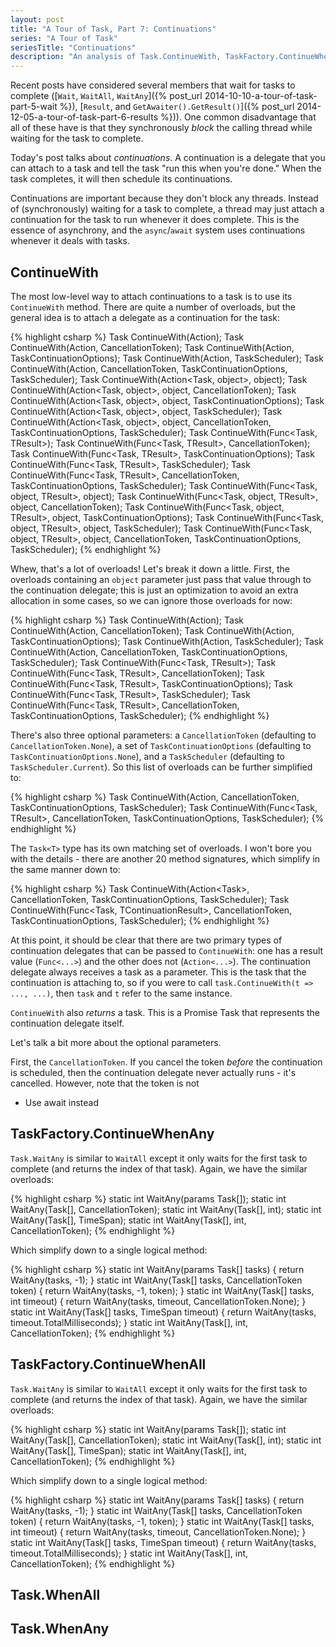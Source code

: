 ```yaml
---
layout: post
title: "A Tour of Task, Part 7: Continuations"
series: "A Tour of Task"
seriesTitle: "Continuations"
description: "An analysis of Task.ContinueWith, TaskFactory.ContinueWhenAny, TaskFactory.ContinueWhenAll, Task.WhenAll, and Task.WhenAny; and discussion of whether they should be used for asynchronous and/or parallel code."
---
```


Recent posts have considered several members that wait for tasks to complete ([`Wait`, `WaitAll`, `WaitAny`]({% post_url 2014-10-10-a-tour-of-task-part-5-wait %}), [`Result`, and `GetAwaiter().GetResult()`]({% post_url 2014-12-05-a-tour-of-task-part-6-results %})). One common disadvantage that all of these have is that they synchronously *block* the calling thread while waiting for the task to complete.

Today's post talks about *continuations*. A continuation is a delegate that you can attach to a task and tell the task "run this when you're done." When the task completes, it will then schedule its continuations.

Continuations are important because they don't block any threads. Instead of (synchronously) waiting for a task to complete, a thread may just attach a continuation for the task to run whenever it does complete. This is the essence of asynchrony, and the `async`/`await` system uses continuations whenever it deals with tasks.

## ContinueWith

The most low-level way to attach continuations to a task is to use its `ContinueWith` method. There are quite a number of overloads, but the general idea is to attach a delegate as a continuation for the task:

{% highlight csharp %}
Task ContinueWith(Action<Task>);
Task ContinueWith(Action<Task>, CancellationToken);
Task ContinueWith(Action<Task>, TaskContinuationOptions);
Task ContinueWith(Action<Task>, TaskScheduler);
Task ContinueWith(Action<Task>, CancellationToken, TaskContinuationOptions, TaskScheduler);
Task ContinueWith(Action<Task, object>, object);
Task ContinueWith(Action<Task, object>, object, CancellationToken);
Task ContinueWith(Action<Task, object>, object, TaskContinuationOptions);
Task ContinueWith(Action<Task, object>, object, TaskScheduler);
Task ContinueWith(Action<Task, object>, object, CancellationToken, TaskContinuationOptions, TaskScheduler);
Task<TResult> ContinueWith<TResult>(Func<Task, TResult>);
Task<TResult> ContinueWith<TResult>(Func<Task, TResult>, CancellationToken);
Task<TResult> ContinueWith<TResult>(Func<Task, TResult>, TaskContinuationOptions);
Task<TResult> ContinueWith<TResult>(Func<Task, TResult>, TaskScheduler);
Task<TResult> ContinueWith<TResult>(Func<Task, TResult>, CancellationToken, TaskContinuationOptions, TaskScheduler);
Task<TResult> ContinueWith<TResult>(Func<Task, object, TResult>, object);
Task<TResult> ContinueWith<TResult>(Func<Task, object, TResult>, object, CancellationToken);
Task<TResult> ContinueWith<TResult>(Func<Task, object, TResult>, object, TaskContinuationOptions);
Task<TResult> ContinueWith<TResult>(Func<Task, object, TResult>, object, TaskScheduler);
Task<TResult> ContinueWith<TResult>(Func<Task, object, TResult>, object, CancellationToken, TaskContinuationOptions, TaskScheduler);
{% endhighlight %}

<!--
The overloads taking an `object` parameter just pass that value through to the continuation delegate. This is just an optimization to avoid an extra allocation in some cases. Logically, all these overloads can simplify down to a single method:

{% highlight csharp %}
Task ContinueWith(Action<Task> continuation) { return ContinueWith(continuation, CancellationToken.None, TaskContinuationOptions.None, TaskScheduler.Current); }
Task ContinueWith(Action<Task> continuation, CancellationToken token) { return ContinueWith(continuation, token, TaskContinuationOptions.None, TaskScheduler.Current); }
Task ContinueWith(Action<Task> continuation, TaskContinuationOptions options) { return ContinueWith(continuation, CancellationToken.None, options, TaskScheduler.Current); }
Task ContinueWith(Action<Task> continuation, TaskScheduler scheduler) { return ContinueWith(continuation, CancellationToken.None, TaskContinuationOptions.None, scheduler); }
Task ContinueWith(Action<Task> continuation, CancellationToken token, TaskContinuationOptions options, TaskScheduler scheduler) { return ContinueWith(_ => continuation(), null, token, options, scheduler); }
Task ContinueWith(Action<Task, object> continuation, object state) { return ContinueWith(continuation, state, CancellationToken.None, TaskContinuationOptions.None, TaskScheduler.Current); }
Task ContinueWith(Action<Task, object> continuation, object state, CancellationToken token) { return ContinueWith(continuation, state, token, TaskContinuationOptions.None, TaskScheduler.Current); }
Task ContinueWith(Action<Task, object> continuation, object state, TaskContinuationOptions options) { return ContinueWith(continuation, state, CancellationToken.None, options, TaskScheduler.Current); }
Task ContinueWith(Action<Task, object> continuation, object state, TaskScheduler scheduler) { return ContinueWith(continuation, state, CancellationToken.None, TaskContinuationOptions.None, scheduler; }
Task ContinueWith(Action<Task, object> continuation, object state, CancellationToken token, TaskContinuationOptions options, TaskScheduler scheduler) { return ContinueWith<object>(s => { continuation(s); return null; }, state, token, options, scheduler); }
Task<TResult> ContinueWith<TResult>(Func<Task, TResult> continuation) { return ContinueWith(continuation, CancellationToken.None, TaskContinuationOptions.None, TaskScheduler.Current); }
Task<TResult> ContinueWith<TResult>(Func<Task, TResult> continuation, CancellationToken token) { return ContinueWith(continuation, token, TaskContinuationOptions.None, TaskScheduler.Current); }
Task<TResult> ContinueWith<TResult>(Func<Task, TResult> continuation, TaskContinuationOptions options) { return ContinueWith(continuation, CancellationToken.None, options, TaskScheduler.Current); }
Task<TResult> ContinueWith<TResult>(Func<Task, TResult> continuation, TaskScheduler scheduler) { return ContinueWith(continuation, CancellationToken.None, TaskContinuationOptions.None, scheduler); }
Task<TResult> ContinueWith<TResult>(Func<Task, TResult> continuation, CancellationToken token, TaskContinuationOptions options, TaskScheduler scheduler) { return ContinueWith(_ => continuation(), null, token, options, scheduler); }
Task<TResult> ContinueWith<TResult>(Func<Task, object, TResult> continuation, object state) { return ContinueWith(continuation, state, CancellationToken.None, TaskContinuationOptions.None, TaskScheduler.Current); }
Task<TResult> ContinueWith<TResult>(Func<Task, object, TResult> continuation, object state, CancellationToken token) { return ContinueWith(continuation, state, token, TaskContinuationOptions.None, TaskScheduler.Current); }
Task<TResult> ContinueWith<TResult>(Func<Task, object, TResult> continuation, object state, TaskContinuationOptions options) { return ContinueWith(continuation, state, CancellationToken.None, options, TaskScheduler.Current); }
Task<TResult> ContinueWith<TResult>(Func<Task, object, TResult> continuation, object state, TaskScheduler scheduler) { return ContinueWith(continuation, state, CancellationToken.None, TaskContinuationOptions.None, scheduler); }
Task<TResult> ContinueWith<TResult>(Func<Task, object, TResult>, object, CancellationToken, TaskContinuationOptions, TaskScheduler);
{% endhighlight %}
-->

Whew, that's a lot of overloads! Let's break it down a little. First, the overloads containing an `object` parameter just pass that value through to the continuation delegate; this is just an optimization to avoid an extra allocation in some cases, so we can ignore those overloads for now:

{% highlight csharp %}
Task ContinueWith(Action<Task>);
Task ContinueWith(Action<Task>, CancellationToken);
Task ContinueWith(Action<Task>, TaskContinuationOptions);
Task ContinueWith(Action<Task>, TaskScheduler);
Task ContinueWith(Action<Task>, CancellationToken, TaskContinuationOptions, TaskScheduler);
Task<TResult> ContinueWith<TResult>(Func<Task, TResult>);
Task<TResult> ContinueWith<TResult>(Func<Task, TResult>, CancellationToken);
Task<TResult> ContinueWith<TResult>(Func<Task, TResult>, TaskContinuationOptions);
Task<TResult> ContinueWith<TResult>(Func<Task, TResult>, TaskScheduler);
Task<TResult> ContinueWith<TResult>(Func<Task, TResult>, CancellationToken, TaskContinuationOptions, TaskScheduler);
{% endhighlight %}

There's also three optional parameters: a `CancellationToken` (defaulting to `CancellationToken.None`), a set of `TaskContinuationOptions` (defaulting to `TaskContinuationOptions.None`), and a `TaskScheduler` (defaulting to `TaskScheduler.Current`). So this list of overloads can be further simplified to:

{% highlight csharp %}
Task ContinueWith(Action<Task>, CancellationToken, TaskContinuationOptions, TaskScheduler);
Task<TResult> ContinueWith<TResult>(Func<Task, TResult>, CancellationToken, TaskContinuationOptions, TaskScheduler);
{% endhighlight %}

The `Task<T>` type has its own matching set of overloads. I won't bore you with the details - there are another 20 method signatures, which simplify in the same manner down to:

{% highlight csharp %}
Task ContinueWith(Action<Task<TResult>>, CancellationToken, TaskContinuationOptions, TaskScheduler);
Task<TContinuationResult> ContinueWith<TContinuationResult>(Func<Task<TResult>, TContinuationResult>, CancellationToken, TaskContinuationOptions, TaskScheduler);
{% endhighlight %}

At this point, it should be clear that there are two primary types of continuation delegates that can be passed to `ContinueWith`: one has a result value (`Func<...>`) and the other does not (`Action<...>`). The continuation delegate always receives a task as a parameter. This is the task that the continuation is attaching to, so if you were to call `task.ContinueWith(t => ..., ...)`, then `task` and `t` refer to the same instance.

`ContinueWith` also *returns* a task. This is a Promise Task that represents the continuation delegate itself.

Let's talk a bit more about the optional parameters.

First, the `CancellationToken`. If you cancel the token *before* the continuation is scheduled, then the continuation delegate never actually runs - it's cancelled. However, note that the token is not 

- Use await instead

## TaskFactory.ContinueWhenAny

`Task.WaitAny` is similar to `WaitAll` except it only waits for the first task to complete (and returns the index of that task). Again, we have the similar overloads:

{% highlight csharp %}
static int WaitAny(params Task[]);
static int WaitAny(Task[], CancellationToken);
static int WaitAny(Task[], int);
static int WaitAny(Task[], TimeSpan);
static int WaitAny(Task[], int, CancellationToken);
{% endhighlight %}

Which simplify down to a single logical method:

{% highlight csharp %}
static int WaitAny(params Task[] tasks) { return WaitAny(tasks, -1); }
static int WaitAny(Task[] tasks, CancellationToken token) { return WaitAny(tasks, -1, token); }
static int WaitAny(Task[] tasks, int timeout) { return WaitAny(tasks, timeout, CancellationToken.None); }
static int WaitAny(Task[] tasks, TimeSpan timeout) { return WaitAny(tasks, timeout.TotalMilliseconds); }
static int WaitAny(Task[], int, CancellationToken);
{% endhighlight %}

## TaskFactory.ContinueWhenAll

`Task.WaitAny` is similar to `WaitAll` except it only waits for the first task to complete (and returns the index of that task). Again, we have the similar overloads:

{% highlight csharp %}
static int WaitAny(params Task[]);
static int WaitAny(Task[], CancellationToken);
static int WaitAny(Task[], int);
static int WaitAny(Task[], TimeSpan);
static int WaitAny(Task[], int, CancellationToken);
{% endhighlight %}

Which simplify down to a single logical method:

{% highlight csharp %}
static int WaitAny(params Task[] tasks) { return WaitAny(tasks, -1); }
static int WaitAny(Task[] tasks, CancellationToken token) { return WaitAny(tasks, -1, token); }
static int WaitAny(Task[] tasks, int timeout) { return WaitAny(tasks, timeout, CancellationToken.None); }
static int WaitAny(Task[] tasks, TimeSpan timeout) { return WaitAny(tasks, timeout.TotalMilliseconds); }
static int WaitAny(Task[], int, CancellationToken);
{% endhighlight %}

## Task.WhenAll

## Task.WhenAny